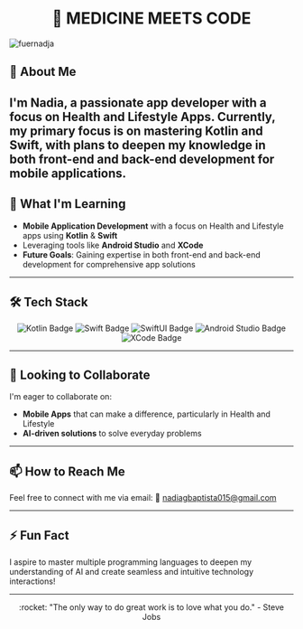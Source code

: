 
<h1 align="center">👋 MEDICINE MEETS CODE</h1>

![fuernadja](https://github.com/user-attachments/assets/0f5fe64a-d57f-4c5a-8861-a45a56c63b81)

## :eyes: About Me
I'm Nadia, a passionate app developer with a focus on Health and Lifestyle Apps. Currently, my primary focus is on mastering Kotlin and Swift, with plans to deepen my knowledge in both front-end and back-end development for mobile applications.
---
## :seedling: What I'm Learning
- **Mobile Application Development** with a focus on Health and Lifestyle apps using **Kotlin** & **Swift**
- Leveraging tools like **Android Studio** and **XCode**
- **Future Goals**: Gaining expertise in both front-end and back-end development for comprehensive app solutions
---
## 🛠️ Tech Stack
<p align="center">
   <img src="https://img.shields.io/badge/Kotlin-0095D5?style=for-the-badge&logo=kotlin&logoColor=white" alt="Kotlin Badge"/>
   <img src="https://img.shields.io/badge/Swift-FA7343?style=for-the-badge&logo=swift&logoColor=white" alt="Swift Badge"/>
   <img src="https://img.shields.io/badge/SwiftUI-006AFF?style=for-the-badge&logo=swift&logoColor=white" alt="SwiftUI Badge"/>
   <img src="https://img.shields.io/badge/Android_Studio-3DDC84?style=for-the-badge&logo=android-studio&logoColor=white" alt="Android Studio Badge"/>
   <img src="https://img.shields.io/badge/XCode-1575F9?style=for-the-badge&logo=xcode&logoColor=white" alt="XCode Badge"/>
</p>

---

## :revolving_hearts: Looking to Collaborate

I'm eager to collaborate on:
- **Mobile Apps** that can make a difference, particularly in Health and Lifestyle
- **AI-driven solutions** to solve everyday problems

---
## :mailbox: How to Reach Me

Feel free to connect with me via email: :email: [nadiagbaptista015@gmail.com](mailto:nadiagbaptista015@gmail.com)

---
## :zap: Fun Fact

I aspire to master multiple programming languages to deepen my understanding of AI and create seamless and intuitive technology interactions!

---
<p align="center">
  :rocket: "The only way to do great work is to love what you do." - Steve Jobs
</p>



<!---
NADIXY/NADIXY is a ✨ special ✨ repository because its `README.md` (this file) appears on your GitHub profile.
You can click the Preview link to take a look at your changes.
--->
